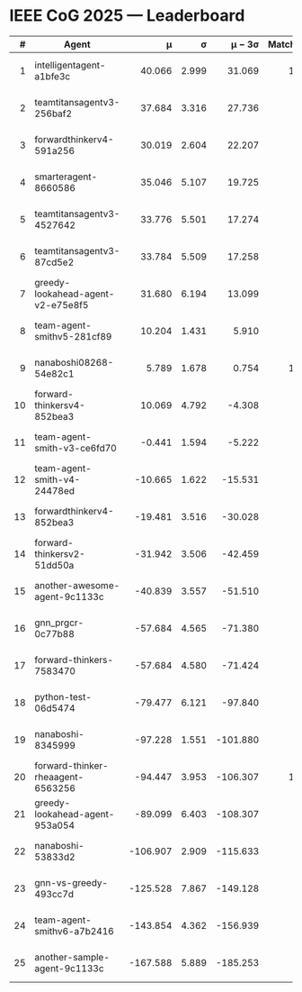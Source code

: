 # IEEE CoG 2025 — Leaderboard

| # | Agent | μ | σ | μ − 3σ | Matches | Updated |
|---:|---|---:|---:|---:|---:|---|
| 1 | intelligentagent-a1bfe3c | 40.066 | 2.999 | 31.069 | 120 | 2025-08-26 18:30 |
| 2 | teamtitansagentv3-256baf2 | 37.684 | 3.316 | 27.736 | 80 | 2025-08-26 18:30 |
| 3 | forwardthinkerv4-591a256 | 30.019 | 2.604 | 22.207 | 22 | 2025-08-26 18:30 |
| 4 | smarteragent-8660586 | 35.046 | 5.107 | 19.725 | 65 | 2025-08-26 18:30 |
| 5 | teamtitansagentv3-4527642 | 33.776 | 5.501 | 17.274 | 40 | 2025-08-26 18:30 |
| 6 | teamtitansagentv3-87cd5e2 | 33.784 | 5.509 | 17.258 | 60 | 2025-08-26 18:30 |
| 7 | greedy-lookahead-agent-v2-e75e8f5 | 31.680 | 6.194 | 13.099 | 40 | 2025-08-26 18:30 |
| 8 | team-agent-smithv5-281cf89 | 10.204 | 1.431 | 5.910 | 40 | 2025-08-26 18:30 |
| 9 | nanaboshi08268-54e82c1 | 5.789 | 1.678 | 0.754 | 100 | 2025-08-26 18:30 |
| 10 | forward-thinkersv4-852bea3 | 10.069 | 4.792 | -4.308 | 22 | 2025-08-26 18:30 |
| 11 | team-agent-smith-v3-ce6fd70 | -0.441 | 1.594 | -5.222 | 60 | 2025-08-26 18:30 |
| 12 | team-agent-smith-v4-24478ed | -10.665 | 1.622 | -15.531 | 20 | 2025-08-26 18:30 |
| 13 | forwardthinkerv4-852bea3 | -19.481 | 3.516 | -30.028 | 65 | 2025-08-26 18:30 |
| 14 | forward-thinkersv2-51dd50a | -31.942 | 3.506 | -42.459 | 60 | 2025-08-26 18:30 |
| 15 | another-awesome-agent-9c1133c | -40.839 | 3.557 | -51.510 | 40 | 2025-08-26 18:30 |
| 16 | gnn_prgcr-0c77b88 | -57.684 | 4.565 | -71.380 | 40 | 2025-08-26 18:30 |
| 17 | forward-thinkers-7583470 | -57.684 | 4.580 | -71.424 | 60 | 2025-08-26 18:30 |
| 18 | python-test-06d5474 | -79.477 | 6.121 | -97.840 | 60 | 2025-08-26 18:30 |
| 19 | nanaboshi-8345999 | -97.228 | 1.551 | -101.880 | 80 | 2025-08-26 18:30 |
| 20 | forward-thinker-rheaagent-6563256 | -94.447 | 3.953 | -106.307 | 140 | 2025-08-26 18:30 |
| 21 | greedy-lookahead-agent-953a054 | -89.099 | 6.403 | -108.307 | 20 | 2025-08-26 18:30 |
| 22 | nanaboshi-53833d2 | -106.907 | 2.909 | -115.633 | 40 | 2025-08-26 18:30 |
| 23 | gnn-vs-greedy-493cc7d | -125.528 | 7.867 | -149.128 | 60 | 2025-08-26 18:30 |
| 24 | team-agent-smithv6-a7b2416 | -143.854 | 4.362 | -156.939 | 60 | 2025-08-26 18:30 |
| 25 | another-sample-agent-9c1133c | -167.588 | 5.889 | -185.253 | 60 | 2025-08-26 18:30 |
